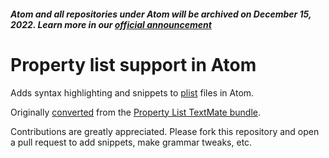 ##### Atom and all repositories under Atom will be archived on December 15, 2022. Learn more in our [official announcement](https://github.blog/2022-06-08-sunsetting-atom/)

# Property list support in Atom

Adds syntax highlighting and snippets to [plist](https://en.wikipedia.org/wiki/Property_list)
files in Atom.

Originally [converted](http://flight-manual.atom.io/hacking-atom/sections/converting-from-textmate)
from the [Property List TextMate bundle](https://github.com/textmate/property-list.tmbundle).

Contributions are greatly appreciated. Please fork this repository and open a
pull request to add snippets, make grammar tweaks, etc.

